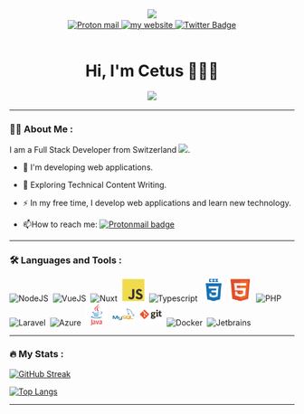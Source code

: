 <div id="header" align="center">
  <img src="https://media.giphy.com/media/M9gbBd9nbDrOTu1Mqx/giphy.gif" width="100"/>
  <div id="badges">
    <a href="mailto:dev-cetus@proton.me">
      <img src="https://img.shields.io/badge/ProtonMail-8B89CC?style=for-the-badge&logo=protonmail&logoColor=white" alt="Proton mail"/>
    </a>
    <a href="https://cetus.is-a.dev">
      <img src="https://img.shields.io/badge/website-000000?style=for-the-badge&logo=About.me&logoColor=white" alt="my website"/>
    </a>
    <a href="https://twitter.com/dev_cetus">
      <img src="https://img.shields.io/badge/Twitter-blue?style=for-the-badge&logo=twitter&logoColor=white" alt="Twitter Badge"/>
    </a>
  </div>
  <img src="https://komarev.com/ghpvc/?username=dev-cetus&style=flat-square&color=blue" alt=""/>
  <h1>
    Hi, I'm Cetus 🧑‍💻👋
  </h1>
</div>
<div align="center">
  <img src="https://images.squarespace-cdn.com/content/v1/5769fc401b631bab1addb2ab/1541580611624-TE64QGKRJG8SWAIUS7NS/coding-freak.gif" width="400"/>
</div>

---

### :man_technologist: About Me :
I am a Full Stack Developer from Switzerland <img src="https://em-content.zobj.net/thumbs/120/google/350/flag-switzerland_1f1e8-1f1ed.png" width="15">.
- :telescope: I'm developing web applications.

- :seedling: Exploring Technical Content Writing.

- :zap: In my free time, I develop web applications and learn new technology.

- :mailbox:How to reach me: [![Protonmail badge](https://img.shields.io/badge/ProtonMail-8B89CC?style=for-the-badge&logo=protonmail&logoColor=white)](mailto:dev-cetus@proton.me)

---

### :hammer_and_wrench: Languages and Tools :
<div>
  <img src="https://cdn.jsdelivr.net/gh/devicons/devicon/icons/nodejs/nodejs-original.svg" title="NodeJS" alt="NodeJS" width="40" height="40"/>&nbsp;
  <img src="https://cdn.jsdelivr.net/gh/devicons/devicon/icons/vuejs/vuejs-original.svg" title="VueJS" alt="VueJS" width="40" height="40"/>&nbsp;
  <img src="https://nuxt.com/assets/design-kit/logo/full-logo-green-light.svg" title="Nuxt" alt="Nuxt" width="40" height="40"/>&nbsp;
  <img src="https://github.com/devicons/devicon/blob/master/icons/javascript/javascript-original.svg" title="JavaScript" alt="JavaScript" width="40" height="40"/>&nbsp;
  <img src="https://cdn.jsdelivr.net/gh/devicons/devicon/icons/typescript/typescript-original.svg" title="Typescript" alt="Typescript" width="40" height="40"/>&nbsp;
  <img src="https://github.com/devicons/devicon/blob/master/icons/css3/css3-plain-wordmark.svg"  title="CSS3" alt="CSS" width="40" height="40"/>&nbsp;
  <img src="https://github.com/devicons/devicon/blob/master/icons/html5/html5-original.svg" title="HTML5" alt="HTML" width="40" height="40"/>&nbsp;
  <img src="https://cdn.jsdelivr.net/gh/devicons/devicon/icons/php/php-plain.svg" title="PHP" alt="PHP" width="40" height="40"/>&nbsp;
  <img src="https://cdn.jsdelivr.net/gh/devicons/devicon/icons/laravel/laravel-plain-wordmark.svg" title="Laravel" alt="Laravel" width="40" height="40"/>&nbsp;
  <img src="https://cdn.jsdelivr.net/gh/devicons/devicon/icons/azure/azure-original.svg" title="Azure" alt="Azure" width="40" height="40"/>&nbsp;
  <img src="https://github.com/devicons/devicon/blob/master/icons/java/java-original-wordmark.svg" title="Java" alt="Java" width="40" height="40"/>&nbsp;
  <img src="https://github.com/devicons/devicon/blob/master/icons/mysql/mysql-original-wordmark.svg" title="PostgreSQL"  alt="PostgreSQL" width="40" height="40"/>&nbsp;
  <img src="https://github.com/devicons/devicon/blob/master/icons/git/git-original-wordmark.svg" title="Git" alt="Git" width="40" height="40"/>&nbsp;
  <img src="https://cdn.jsdelivr.net/gh/devicons/devicon/icons/docker/docker-plain-wordmark.svg" title="Docker" alt="Docker" width="40" height="40"/>&nbsp;
  <img src="https://cdn.jsdelivr.net/gh/devicons/devicon/icons/jetbrains/jetbrains-original.svg" title="Jetbrains" alt="Jetbrains" width="40" height="40"/>&nbsp;
</div>

---

### :fire: My Stats :
[![GitHub Streak](http://github-readme-streak-stats.herokuapp.com?user=dev-cetus&theme=dark&background=000000)](https://git.io/streak-stats)

[![Top Langs](https://github-readme-stats.vercel.app/api/top-langs/?username=dev-cetus&layout=compact&theme=vision-friendly-dark)](https://github.com/anuraghazra/github-readme-stats)

---

<!-- ### :writing_hand: Blog Posts : -->
<!-- BLOG-POST-LIST:START -->
<!-- BLOG-POST-LIST:END -->
